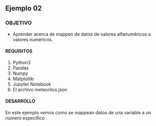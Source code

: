 ## Ejemplo 02 

### OBJETIVO 
 - Aprender acerca de mappeo de datos de valores alfanuméricos a valores numéricos.

#### REQUISITOS 
1. Python3
2. Pandas
3. Numpy
4. Matplotlib
5. Jupyter Notebook
6. El archivo meteoritos.json 

#### DESARROLLO
En este ejemplo vemos como se mappean datos de una variable a un número específico
